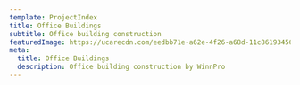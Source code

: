 ```yaml
---
template: ProjectIndex
title: Office Buildings
subtitle: Office building construction
featuredImage: https://ucarecdn.com/eedbb71e-a62e-4f26-a68d-11c861934560/
meta:
  title: Office Buildings
  description: Office building construction by WinnPro
---
```

